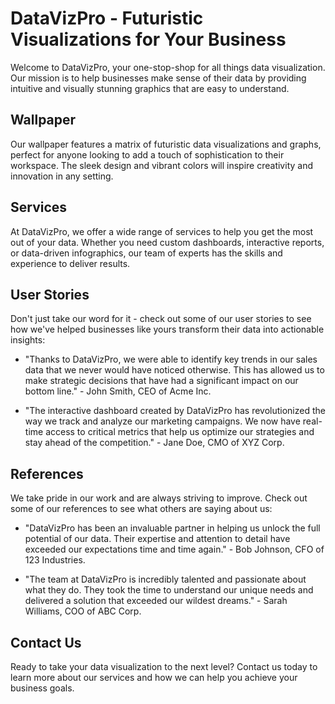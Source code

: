 <!--font:Lato-->

# DataVizPro - Futuristic Visualizations for Your Business

Welcome to DataVizPro, your one-stop-shop for all things data visualization. Our mission is to help businesses make sense of their data by providing intuitive and visually stunning graphics that are easy to understand.

## Wallpaper

Our wallpaper features a matrix of futuristic data visualizations and graphs, perfect for anyone looking to add a touch of sophistication to their workspace. The sleek design and vibrant colors will inspire creativity and innovation in any setting.

## Services

At DataVizPro, we offer a wide range of services to help you get the most out of your data. Whether you need custom dashboards, interactive reports, or data-driven infographics, our team of experts has the skills and experience to deliver results.

## User Stories

Don't just take our word for it - check out some of our user stories to see how we've helped businesses like yours transform their data into actionable insights:

- "Thanks to DataVizPro, we were able to identify key trends in our sales data that we never would have noticed otherwise. This has allowed us to make strategic decisions that have had a significant impact on our bottom line." - John Smith, CEO of Acme Inc.

- "The interactive dashboard created by DataVizPro has revolutionized the way we track and analyze our marketing campaigns. We now have real-time access to critical metrics that help us optimize our strategies and stay ahead of the competition." - Jane Doe, CMO of XYZ Corp.

## References

We take pride in our work and are always striving to improve. Check out some of our references to see what others are saying about us:

- "DataVizPro has been an invaluable partner in helping us unlock the full potential of our data. Their expertise and attention to detail have exceeded our expectations time and time again." - Bob Johnson, CFO of 123 Industries.

- "The team at DataVizPro is incredibly talented and passionate about what they do. They took the time to understand our unique needs and delivered a solution that exceeded our wildest dreams." - Sarah Williams, COO of ABC Corp.

## Contact Us

Ready to take your data visualization to the next level? Contact us today to learn more about our services and how we can help you achieve your business goals.

<!--

Write me content for website with wallpaper which alt text is:

"A wallpaper featuring a matrix of futuristic data visualizations and graphs"

The name/title of the page should not be 1:1 copy of the alt text but rather a real content of the website which is using this wallpaper.

- Use markdown format 
- Start with heading
- Heading should be short and concise
- The content should look like a real website 
- The website should not be about the wallpaper, wallpaper is just a related background
- Heading should be contain work "wallpaper" or "background"
- Include real sections like references, contact, user stories, etc. use things relevant to the page purpose.
- Feel free to use structure like headings, bullets, numbering, blockquotes, paragraphs, horizontal lines, etc.
- You can use formatting like bold or _italic_
- You can include UTF-8 emojis
- Links should be only #hash anchors (and you can refer to the document itself)
- Do not include images


---


# DataVizPro - Futuristic Visualizations for Your Business

Welcome to DataVizPro, your one-stop-shop for all things data visualization. Our mission is to help businesses make sense of their data by providing intuitive and visually stunning graphics that are easy to understand.

## Wallpaper

Our wallpaper features a matrix of futuristic data visualizations and graphs, perfect for anyone looking to add a touch of sophistication to their workspace. The sleek design and vibrant colors will inspire creativity and innovation in any setting.

## Services

At DataVizPro, we offer a wide range of services to help you get the most out of your data. Whether you need custom dashboards, interactive reports, or data-driven infographics, our team of experts has the skills and experience to deliver results.

## User Stories

Don't just take our word for it - check out some of our user stories to see how we've helped businesses like yours transform their data into actionable insights:

- "Thanks to DataVizPro, we were able to identify key trends in our sales data that we never would have noticed otherwise. This has allowed us to make strategic decisions that have had a significant impact on our bottom line." - John Smith, CEO of Acme Inc.

- "The interactive dashboard created by DataVizPro has revolutionized the way we track and analyze our marketing campaigns. We now have real-time access to critical metrics that help us optimize our strategies and stay ahead of the competition." - Jane Doe, CMO of XYZ Corp.

## References

We take pride in our work and are always striving to improve. Check out some of our references to see what others are saying about us:

- "DataVizPro has been an invaluable partner in helping us unlock the full potential of our data. Their expertise and attention to detail have exceeded our expectations time and time again." - Bob Johnson, CFO of 123 Industries.

- "The team at DataVizPro is incredibly talented and passionate about what they do. They took the time to understand our unique needs and delivered a solution that exceeded our wildest dreams." - Sarah Williams, COO of ABC Corp.

## Contact Us

Ready to take your data visualization to the next level? Contact us today to learn more about our services and how we can help you achieve your business goals.

-->
